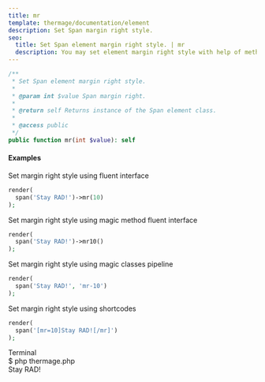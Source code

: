 ```yaml
---
title: mr
template: thermage/documentation/element
description: Set Span margin right style.
seo:
  title: Set Span element margin right style. | mr
  description: You may set element margin right style with help of method mr
---
```


```php
/**
 * Set Span element margin right style.
 *
 * @param int $value Span margin right.
 *
 * @return self Returns instance of the Span element class.
 *
 * @access public
 */
public function mr(int $value): self
```

#### Examples

Set margin right style using fluent interface
```php
render( 
  span('Stay RAD!')->mr(10)
);
```

Set margin right style using magic method fluent interface
```php
render( 
  span('Stay RAD!')->mr10()
);
```

Set margin right style using magic classes pipeline
```php
render( 
  span('Stay RAD!', 'mr-10')
);
```

Set margin right style using shortcodes
```php 
render( 
  span('[mr=10]Stay RAD![/mr]')
);
```

<div class="terminal">
  <div class="terminal-header">Terminal</div>
  <div class="terminal-body">
    <div class="terminal-command">$ php thermage.php</div>
    <div class="el-div">Stay RAD!</div>
  </div>
</div>